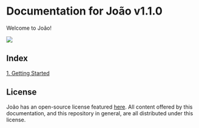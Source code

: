 # Documentation for João v1.1.0

Welcome to João!

<img src="https://user-images.githubusercontent.com/29939414/114955666-c9ffe700-9e22-11eb-95fd-649fd2ef250b.png">

## Index

[1. Getting Started](GettingStarted.md)

## License

João has an open-source license featured [here](https://github.com/Altoids1/Joao/blob/main/LICENSE). All content offered by this documentation, and this repository in general, are all distributed under this license.